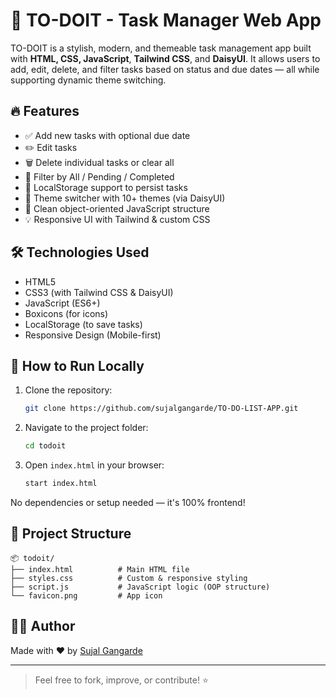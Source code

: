 
# 📝 TO-DOIT - Task Manager Web App

TO-DOIT is a stylish, modern, and themeable task management app built with **HTML, CSS, JavaScript**, **Tailwind CSS**, and **DaisyUI**. It allows users to add, edit, delete, and filter tasks based on status and due dates — all while supporting dynamic theme switching.

## 🔥 Features

- ✅ Add new tasks with optional due date
- ✏️ Edit tasks
- 🗑️ Delete individual tasks or clear all
- 📅 Filter by All / Pending / Completed
- 💾 LocalStorage support to persist tasks
- 🎨 Theme switcher with 10+ themes (via DaisyUI)
- 🧠 Clean object-oriented JavaScript structure
- 💡 Responsive UI with Tailwind & custom CSS

## 🛠️ Technologies Used

- HTML5
- CSS3 (with Tailwind CSS & DaisyUI)
- JavaScript (ES6+)
- Boxicons (for icons)
- LocalStorage (to save tasks)
- Responsive Design (Mobile-first)

## 🚀 How to Run Locally

1. Clone the repository:
   ```bash
   git clone https://github.com/sujalgangarde/TO-DO-LIST-APP.git
   ```

2. Navigate to the project folder:
   ```bash
   cd todoit
   ```

3. Open `index.html` in your browser:
   ```bash
   start index.html
   ```

No dependencies or setup needed — it's 100% frontend!

## 📁 Project Structure

```
📦 todoit/
├── index.html          # Main HTML file
├── styles.css          # Custom & responsive styling
├── script.js           # JavaScript logic (OOP structure)
└── favicon.png         # App icon
```

## 🙋‍♂️ Author

Made with ❤️ by [Sujal Gangarde](https://github.com/sujalgangarde)

---

> Feel free to fork, improve, or contribute! ⭐
